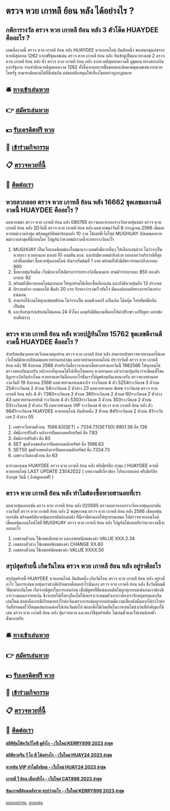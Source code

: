 # ตรวจ หวย เกาหลี ย้อน หลัง ได้อย่างไร ?
## กติการางวัล ตรวจ หวย เกาหลี ย้อน หลัง 3 ตัวโต๊ด HUAYDEE คืออะไร ?
เลขเด็ดงวดนี้ ตรวจ หวย เกาหลี ย้อน หลัง HUAYDEE หวยออนไลน์ อันดับหนึ่ง ขอเสนอชุดเลขจาก หวยดีสุดยอด 1262 แจกฟรีชุดเลขเด่น ตรวจ หวย เกาหลี ย้อน หลัง จับเข้าคู่เป็นแนวทางเลข 2 ตรวจ หวย เกาหลี ย้อน หลัง ตัว ตรวจ หวย เกาหลี ย้อน หลัง จากหวยดีสุดยอดงวดนี้ ดูชุดแนวทางสลากกินแบ่งรัฐบาล จากสำนักหวยดีสุดยอดงวด 1262 ทั้งนี้หากคอหวยชื่นชอบและติดตามชุดเลขเด่นจากหวยไทยรัฐ สามารถติดตามได้ที่นี่เช่นกัน แต่ขอสนับสนุนให้เสี่ยงโชคอย่างถูกกฎหมาย

## 🛎 [ทางเข้าเล่นหวย](https://bit.ly/3BG5bNw)
## 👉 [สมัครเล่นหวย](https://bit.ly/3BG5bNw)
## 💵 [รับเครดิตฟรี หวย](https://bit.ly/3C3mvgS)
## 👑 [เข้าร่วมกิจกรรม](https://bit.ly/3C3mvgS)
## 📋 [ตรวจหวยที่นี้](https://bit.ly/3C3mvgS)
## 📱 [ติดต่อเรา](https://bit.ly/3C3mvgS)

## หวยลาภลอย ตรวจ หวย เกาหลี ย้อน หลัง 16662 ชุดเลขผลงานดีงวดนี้ HUAYDEE คืออะไร ?
ผลหวยพม่า ตรวจ หวย เกาหลี ย้อน หลัง 080765 ตรวจผลการออกรางวัลหวยหุ้นหม่า ตรวจ หวย เกาหลี ย้อน หลัง 2Dวันนี้ ตรวจ หวย เกาหลี ย้อน หลัง ผลหวยพมา่วันที่ 8 กรกฏาคม 2566 เช็คผลหวยพม่างวดล่าสุด พร้อมดูสถิติพม่าย้อนหลัง 10 งวด ได้เลยที่เว็บไซต์ MUGHUAY อัปเดตผลหวยพม่างวดล่าสุดที่นี่ก่อนใคร ไปดูกันว่าหวยพม่างวดนี้จะออกรางวัลอะไร
1. MUGHUAY เป็นเว็บยอดนิยมน้องใหม่มาแรง แถมยังมีหวยอื่นๆ ให้เลือกเล่นด้วย ไม่ว่าจะเป็นหวยลาว หวยฮานอย มาเลย์ ยี่กี ออมสิน ธกส. และยังมีหวยพม่าอีกด้วย บอกเลยว่าบริการดีที่สุดเท่าที่เคยมีมา ซื้อหวยหุ้นออนไลน์ กับเราเริ่มต้นที่ 1 บาท พร้อมทั้งยังมีอัตราจ่ายมากถึงบาทละ 900
2. ซื้อหวยหุ้นจีนนั้น เว็บมักหวยให้อัตราการจ่ายรางวัลที่แพงมาก สามตัวจ่ายบาทละ 850 สองตัวบาทละ 92
3. พร้อมยังมีหวยออนไลน์มากมาย ให้ทุกท่านได้เลือกซื้อเลือกเล่น และยังมีหวยหุ้นอีก 13 ประเทศ
4. มีระบบฝาก-ถอนออโต้ ขั้นต่ำ 20 บาท รับรองว่ารวดเร็วทันใจ มั่นคงปลอดภัยทางการเงินอย่างแน่นอน
5. สามารถใช้งานได้ทุกแฟลตฟร์อม ไม่ว่าจะเป็น คอมพิวเตอรื แท็บเล๊ต โน๊ตบุ๊ค โทรศัพท์มือถือเป็นต้น
6. และยังสามารถเข้าเล่นได้ตลอด 24 ชั่วโมง แถมยังมีทีมงานที่คอยให้คำปรึกษา แก้ปัญหา ตอบข้อสงสัยต่างๆ

## ตรวจ หวย เกาหลี ย้อน หลัง หวยปฏิทินไทย 15762 ชุดเลขดีงานดีงวดนี้ HUAYDEE คืออะไร ?
สำหรับแฟนๆคอหวยเวียดนามทุกท่าน ตรวจ หวย เกาหลี ย้อน หลัง สามารถเข้าตรวจหวยฮานอยได้เลย เว็บไซต์มักหวยอัปเดตผลหวยฮานอยล่าสุด ผลหวยฮานอยออนไลน์ ประจำวันที่ ตรวจ หวย เกาหลี ย้อน หลัง 19 สิงหาคม 2566 สำหรับวันนี้เราจะพามาเช็คหวยฮานอยวันนี้ 1982566 ให้ทุกคนได้ตรวจสอบกันนะครับ หลังจากที่ทุกคนได้ไปเสี่ยงโชคแทง หวยฮานอย แล้วเรามาลุ้นกันว่าจะมีคนที่โชคดีถูกรางวัลกันบ้างไหม หวยฮานอยวันนี้ออกอะไรนั้นเราไปดูพร้อมกันเลยนะครับ
ตรวจหวยฮานอย งวดวันที่ 19 สิงหาคม 2566
ผลหวยฮานอยเฉพาะกิจ
รางวัลเลข 4 ตัว 5254รางวัลเลข 3 ตัวบน 254รางวัลเลข 2 ตัวบน 54รางวัลเลข 2 ตัวล่าง 23
ผลหวยฮานอย พิเศษ
รางวัลเลข ตรวจ หวย เกาหลี ย้อน หลัง 4 ตัว 7360รางวัลเลข 3 ตัวบน 360รางวัลเลข 2 ตัวบน 60รางวัลเลข 2 ตัวล่าง 43
ผลหวยฮานอยปกติ
รางวัลเลข 4 ตัว 5303รางวัลเลข 3 ตัวบน 303รางวัลเลข 2 ตัวบน 03รางวัลเลข 2 ตัวล่าง 15
ผลหวยฮานอย VIP
รางวัลเลข 4 ตรวจ หวย เกาหลี ย้อน หลัง ตัว 9841รางวัลเลข HUAYDEE หวยออนไลน์ อันดับหนึ่ง 3 ตัวบน 841รางวัลเลข 2 ตัวบน 41รางวัลเลข 2 ตัวล่าง 05
1. เลขรางวัลสามตัวบน  1566.63(SET) + 7334.73(SET50) 8901.36 คือ 136
2. ดัชนีการปรับตัว หลังการปิดตลาดหลักทรัพย์ คือ 7.83
3. ดัชนีการปรับตัว คือ 83
4. SET ชุดตัวเลขหลังการปิดตลาดหลักทรัพย์ คือ 1566.63
5. SET50 ชุดตัวเลขหลังการปิดตลาดหลักทรัพย์ คือ 7334.73
6. เลขรางวัลสองตัวบน คือ 63

ตารางคะแนน HUAYDEE ตรวจ หวย เกาหลี ย้อน หลัง พรีเมียร์ลีก ล่าสุด ( HUAYDEE หวยดี หวยออนไลน์ LAST UPDATE 23042022 )
บทความที่เกี่ยวข้อง
โปรแกรมบอล พรีเมียร์ลีก อังกฤษ วันนี้ ( ลิงค์ดูบอลฟรี )

## ตรวจ หวย เกาหลี ย้อน หลัง ทำไมต้องซื้อหวยฮานอยที่เรา
ผลหวยหุ้นเยอรมัน ตรวจ หวย เกาหลี ย้อน หลัง 020565 ตรวจผลการออกรางวัลหวยหุ้นเยอรมัน งวดวันที่ ตรวจ หวย เกาหลี ย้อน หลัง 2 พฤษภาคม ตรวจ หวย เกาหลี ย้อน หลัง 2566 เช็คผลหุ้นเยอรมัน พร้อมสถิติหวยหุ้นเยอรมันย้อนหลัง ที่นี่เรามีคำตอบให้ทุกท่านเสมอ ไปตรวจหวยออนไลน์ เช็คผลหุ้นออนไลน์ได้ที่ MUGHUAY ตรวจ หวย เกาหลี ย้อน หลัง ไปดูกันได้เลยครับว่าหวยงวดนี้จะออกอะไร
1. เลขสามตัวบน ใช้เลขหลักหน่วย และเลขทศนิยมของค่า VALUE XXX.2.34
2. เลขสองตัวล่าง ใช้เลขทศนิยมของค่า CHANGE XX.60
3. เลขสองตัวบน ใช้เลขทศนิยมของค่า VALUE XXXX.50

## สรุปสุดท้ายนี้ เกิดวันไหน ตรวจ หวย เกาหลี ย้อน หลัง อยู่ราศีอะไร
สรุปสุดท้ายนี้ HUAYDEE หวยออนไลน์ อันดับหนึ่ง เกิดวันไหน ตรวจ หวย เกาหลี ย้อน หลัง อยู่ราศีอะไร ในการเล่นหวยหุ้นเราต่างมีเป้าหมายคือผลกำไรนั่นเอง ตรวจ หวย เกาหลี ย้อน หลัง ซึ่งวันนี้ผมมีวิธีมาฝากกันโดย เริ่มจากมีสูตรในการเล่นก่อน เมื่อมีสูตรที่ดีแน่นอนมันไม่ถูกทุกรอบแน่นอนเราต้องมีการวางแผนการทบเงิน ซึ่งจะทบไปเรื่อยๆก็คงไม่ใช่เพาราะจะหมดตัวเอาเราต้องเราจักหยุดทบและเริ่มเล่นใหม่ ต่อมาคือการมีเป้าหมายกำไรต่อวันเพราะการเล่นทุกรอบย่อมมีความเสี่ยงดังนั้นหากได้กำไรต่อวันที่กำหนดไว้ก็หยุดเล่นก่อนค่อยไปเล่นวันต่อไป ต่อมาคือใช้เงินเย็นในการเล่นไม่นำเงินที่สำคัญมาใช้เล่น ตรวจ หวย เกาหลี ย้อน หลัง ลุ้นรวยหวย และสองวิธีสุดท้ายคือ ไม่เล่นมั่วและไท่เล่นน้อยตัวนั่นเองครับ

## 🛎 [ทางเข้าเล่นหวย](https://bit.ly/3BG5bNw)
## 👉 [สมัครเล่นหวย](https://bit.ly/3BG5bNw)
## 💵 [รับเครดิตฟรี หวย](https://bit.ly/3C3mvgS)
## 👑 [เข้าร่วมกิจกรรม](https://bit.ly/3C3mvgS)
## 📋 [ตรวจหวยที่นี้](https://bit.ly/3C3mvgS)
## 📱 [ติดต่อเรา](https://bit.ly/3C3mvgS)

#### [สถิติหุ้นไต้หวันวีไอพี ดูยังไง - เว็บใหม่ KERRY899 2023 ล่าสุด](https://atom.io/themes/สถิติหุ้นไต้หวันวีไอพี%20ดูยังไง%20-%20เว็บใหม่%20kerry899%202023%20ล่าสุด)
#### [สถิติหวยจีน วี ไอ พี ได้อย่างไร - เว็บใหม่ HUAY24 2023 ล่าสุด](https://atom.io/themes/สถิติหวยจีน%20วี%20ไอ%20พี%20ได้อย่างไร%20-%20เว็บใหม่%20huay24%202023%20ล่าสุด)
#### [หวยหุ้น VIP ทำไมถึงนิยม - เว็บใหม่ HUAY24 2023 ล่าสุด](https://atom.io/themes/หวยหุ้น%20vip%20ทำไมถึงนิยม%20-%20เว็บใหม่%20huay24%202023%20ล่าสุด)
#### [เกาหลี วี ย้อน เลือกยังไง - เว็บใหม่ CAT888 2023 ล่าสุด](https://atom.io/themes/เกาหลี%20วี%20ย้อน%20เลือกยังไง%20-%20เว็บใหม่%20cat888%202023%20ล่าสุด)
#### [หุ้นเกาหลีย้อนหลังรวย สรุปว่าอะไร - เว็บใหม่ KERRY899 2023 ล่าสุด](https://atom.io/themes/หุ้นเกาหลีย้อนหลังรวย%20สรุปว่าอะไร%20-%20เว็บใหม่%20kerry899%202023%20ล่าสุด)

[ผลบอลล่าสุด](https://siamsport.tv "ผลบอลล่าสุด"), [ดูบอลสด](https://siamsport.tv/ดูบอลสด "ดูบอลสด")